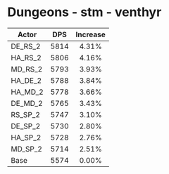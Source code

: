 # Dungeons - stm - venthyr
| Actor | DPS | Increase |
|---|:---:|:---:|
|DE_RS_2|5814|4.31%|
|HA_RS_2|5806|4.16%|
|MD_RS_2|5793|3.93%|
|HA_DE_2|5788|3.84%|
|HA_MD_2|5778|3.66%|
|DE_MD_2|5765|3.43%|
|RS_SP_2|5747|3.10%|
|DE_SP_2|5730|2.80%|
|HA_SP_2|5728|2.76%|
|MD_SP_2|5714|2.51%|
|Base|5574|0.00%|
